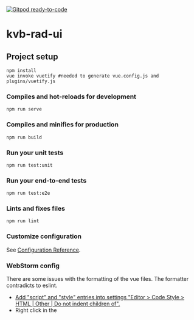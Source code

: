 [![Gitpod ready-to-code](https://img.shields.io/badge/Gitpod-ready--to--code-blue?logo=gitpod)](https://gitpod.io/#https://github.com/CrowdSalat/kvb-rad-ui)

# kvb-rad-ui

## Project setup
```
npm install
vue invoke vuetify #needed to generate vue.config.js and plugins/vuetify.js
```

### Compiles and hot-reloads for development
```
npm run serve
```

### Compiles and minifies for production
```
npm run build
```

### Run your unit tests
```
npm run test:unit
```

### Run your end-to-end tests
```
npm run test:e2e
```

### Lints and fixes files
```
npm run lint
```

### Customize configuration
See [Configuration Reference](https://cli.vuejs.org/config/).

### WebStorm config
There are some issues with the formatting of the vue files. The formatter contradicts to eslint.
- [Add "script" and "style" entries into settings "Editor > Code Style > HTML | Other | Do not indent children of".](https://youtrack.jetbrains.com/issue/WEB-30382)
- Right click in the [](https://www.jetbrains.com/help/webstorm/eslint.html#ws_js_linters_eslint_import_code_style_from_eslint)
